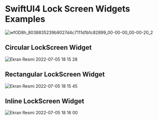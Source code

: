 # SwiftUI4 Lock Screen Widgets Examples

![wfOD8h_8038835239b9027d4c7111d1b1c82899_00-00-00_00-00-20_2](https://user-images.githubusercontent.com/64907671/177360171-0a4ae6fb-3bbb-4991-bcac-d2c785eebc50.gif)

## Circular LockScreen Widget

![Ekran Resmi 2022-07-05 18 15 28](https://user-images.githubusercontent.com/64907671/177361128-6b125778-4558-4782-befa-0df690cfa3fa.png)

## Rectangular LockScreen Widget

![Ekran Resmi 2022-07-05 18 15 45](https://user-images.githubusercontent.com/64907671/177361135-3a1aa65a-7a88-4cf7-aca0-cbea6bbacda9.png)

## Inline LockScreen Widget

![Ekran Resmi 2022-07-05 18 16 00](https://user-images.githubusercontent.com/64907671/177361145-74ddf602-a13b-438e-99db-1df069c248dd.png)
